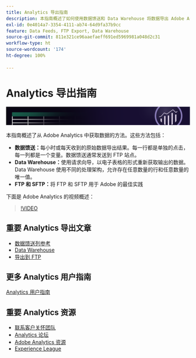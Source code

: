 ```yaml
---
title: Analytics 导出指南
description: 本指南概述了如何使用数据馈送和 Data Warehouse 将数据导出 Adobe Analytics。
exl-id: 0e4014a7-3354-4111-ab74-64d9fa37b9cc
feature: Data Feeds, FTP Export, Data Warehouse
source-git-commit: 811e321ce96aaefaeff691ed5969981a048d2c31
workflow-type: ht
source-wordcount: '174'
ht-degree: 100%

---
```


# Analytics 导出指南

![横幅](../../assets/doc_banner_export.png)

本指南概述了从 Adobe Analytics 中获取数据的方法。这些方法包括：

* **数据馈送：**&#x200B;每小时或每天收到的原始数据导出结果。每一行都是单独的点击，每一列都是一个变量。数据馈送通常发送到 FTP 站点。
* **Data Warehouse：**&#x200B;使用请求向导，以电子表格的形式重新获取输出的数据。Data Warehouse 使用不同的处理架构，允许存在任意数量的行和任意数量的唯一值。
* **FTP 和 SFTP：**&#x200B;将 FTP 和 SFTP 用于 Adobe 的最佳实践

下面是 Adobe Analytics 的视频概述：

>[!VIDEO](https://video.tv.adobe.com/v/27429/?quality=12)

## 重要 Analytics 导出文章

* [数据馈送列参考](/help/export/analytics-data-feed/c-df-contents/datafeeds-reference.md)
* [Data Warehouse](data-warehouse/data-warehouse.md)
* [导出到 FTP](ftp-and-sftp/ftp-overview.md)

## 更多 Analytics 用户指南

[Analytics 用户指南](https://experienceleague.adobe.com/docs/analytics.html)

## 重要 Analytics 资源

* [联系客户关怀团队](https://experienceleague.adobe.com/?support-solution=Analytics#support)
* [Analytics 论坛](https://forums.adobe.com/community/experience-cloud/analytics-cloud/analytics)
* [Adobe Analytics 资源](https://forums.adobe.com/message/10660755)
* [Experience League](https://landing.adobe.com/experience-league/)
